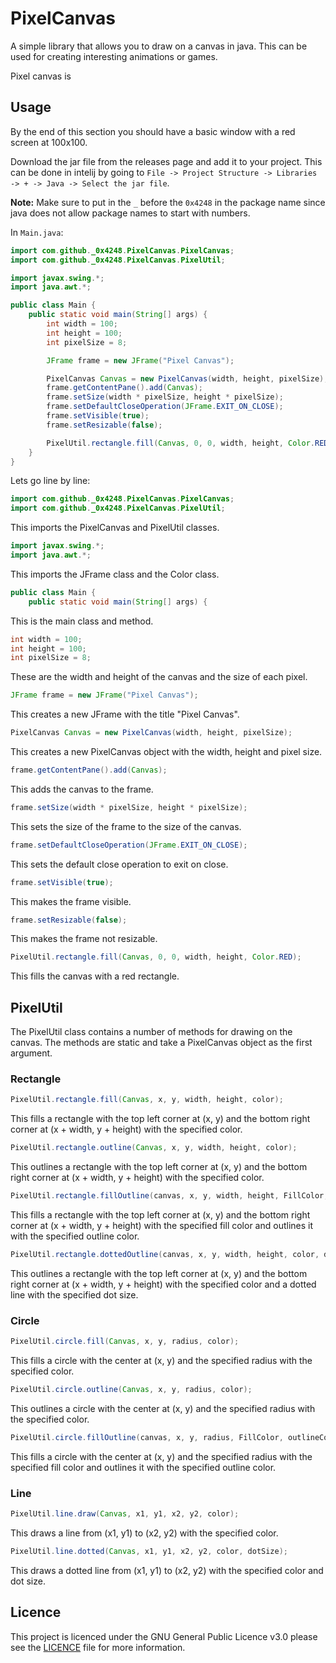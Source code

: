 # PixelCanvas
A simple library that allows you to draw on a canvas in java. This can be used for creating interesting animations or games.

Pixel canvas is

## Usage
By the end of this section you should have a basic window with a red screen at 100x100.

Download the jar file from the releases page and add it to your project. This can be done in intelij by going to `File -> Project Structure -> Libraries -> + -> Java -> Select the jar file`.

**Note:** Make sure to put in the `_` before the `0x4248` in the package name since java does not allow package names to start with numbers.

In `Main.java`:
```java
import com.github._0x4248.PixelCanvas.PixelCanvas;
import com.github._0x4248.PixelCanvas.PixelUtil;

import javax.swing.*;
import java.awt.*;

public class Main {
    public static void main(String[] args) {
        int width = 100;
        int height = 100;
        int pixelSize = 8;

        JFrame frame = new JFrame("Pixel Canvas");

        PixelCanvas Canvas = new PixelCanvas(width, height, pixelSize);
        frame.getContentPane().add(Canvas);
        frame.setSize(width * pixelSize, height * pixelSize);
        frame.setDefaultCloseOperation(JFrame.EXIT_ON_CLOSE);
        frame.setVisible(true);
        frame.setResizable(false);

        PixelUtil.rectangle.fill(Canvas, 0, 0, width, height, Color.RED);
    }
}
```

Lets go line by line:

```java
import com.github._0x4248.PixelCanvas.PixelCanvas;
import com.github._0x4248.PixelCanvas.PixelUtil;
```

This imports the PixelCanvas and PixelUtil classes.

```java
import javax.swing.*;
import java.awt.*;
```

This imports the JFrame class and the Color class.

```java
public class Main {
    public static void main(String[] args) {
```

This is the main class and method.

```java
int width = 100;
int height = 100;
int pixelSize = 8;
```

These are the width and height of the canvas and the size of each pixel.

```java
JFrame frame = new JFrame("Pixel Canvas");
```

This creates a new JFrame with the title "Pixel Canvas".

```java
PixelCanvas Canvas = new PixelCanvas(width, height, pixelSize);
```

This creates a new PixelCanvas object with the width, height and pixel size.

```java
frame.getContentPane().add(Canvas);
```

This adds the canvas to the frame.

```java
frame.setSize(width * pixelSize, height * pixelSize);
```

This sets the size of the frame to the size of the canvas.

```java
frame.setDefaultCloseOperation(JFrame.EXIT_ON_CLOSE);
```

This sets the default close operation to exit on close.

```java
frame.setVisible(true);
```

This makes the frame visible.

```java
frame.setResizable(false);
```

This makes the frame not resizable.

```java
PixelUtil.rectangle.fill(Canvas, 0, 0, width, height, Color.RED);
```

This fills the canvas with a red rectangle.

## PixelUtil

The PixelUtil class contains a number of methods for drawing on the canvas. The methods are static and take a PixelCanvas object as the first argument.

### Rectangle

```java
PixelUtil.rectangle.fill(Canvas, x, y, width, height, color);
```

This fills a rectangle with the top left corner at (x, y) and the bottom right corner at (x + width, y + height) with the specified color.

```java
PixelUtil.rectangle.outline(Canvas, x, y, width, height, color);
```

This outlines a rectangle with the top left corner at (x, y) and the bottom right corner at (x + width, y + height) with the specified color.

```java
PixelUtil.rectangle.fillOutline(canvas, x, y, width, height, FillColor, outlineColor)
```

This fills a rectangle with the top left corner at (x, y) and the bottom right corner at (x + width, y + height) with the specified fill color and outlines it with the specified outline color.

```java
PixelUtil.rectangle.dottedOutline(canvas, x, y, width, height, color, dotSize)
```

This outlines a rectangle with the top left corner at (x, y) and the bottom right corner at (x + width, y + height) with the specified color and a dotted line with the specified dot size.

### Circle

```java
PixelUtil.circle.fill(Canvas, x, y, radius, color);
```

This fills a circle with the center at (x, y) and the specified radius with the specified color.

```java
PixelUtil.circle.outline(Canvas, x, y, radius, color);
```

This outlines a circle with the center at (x, y) and the specified radius with the specified color.

```java
PixelUtil.circle.fillOutline(canvas, x, y, radius, FillColor, outlineColor)
```

This fills a circle with the center at (x, y) and the specified radius with the specified fill color and outlines it with the specified outline color.

### Line

```java
PixelUtil.line.draw(Canvas, x1, y1, x2, y2, color);
```

This draws a line from (x1, y1) to (x2, y2) with the specified color.

```java
PixelUtil.line.dotted(Canvas, x1, y1, x2, y2, color, dotSize);
```

This draws a dotted line from (x1, y1) to (x2, y2) with the specified color and dot size.

## Licence

This project is licenced under the GNU General Public Licence v3.0 please see the [LICENCE](LICENCE) file for more information.